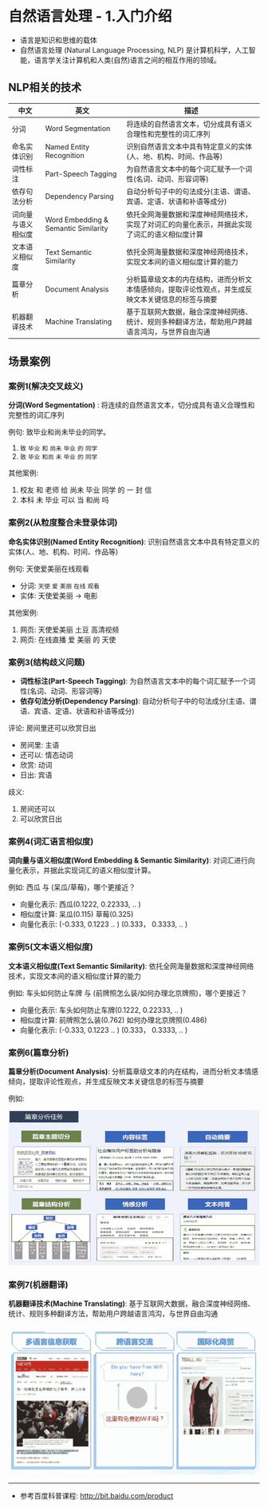 # 自然语言处理 - 1.入门介绍

* 语言是知识和思维的载体
* 自然语言处理 (Natural Language Processing, NLP) 是计算机科学，人工智能，语言学关注计算机和人类(自然)语言之间的相互作用的领域。

## NLP相关的技术

| 中文 | 英文 | 描述 |
| --- | --- | --- |
| 分词 | Word Segmentation | 将连续的自然语言文本，切分成具有语义合理性和完整性的词汇序列 |
| 命名实体识别 | Named Entity Recognition | 识别自然语言文本中具有特定意义的实体(人、地、机构、时间、作品等) |
| 词性标注 | Part-Speech Tagging | 为自然语言文本中的每个词汇赋予一个词性(名词、动词、形容词等) |
| 依存句法分析 | Dependency Parsing | 自动分析句子中的句法成分(主语、谓语、宾语、定语、状语和补语等成分) |
| 词向量与语义相似度 | Word Embedding & Semantic Similarity | 依托全网海量数据和深度神经网络技术，实现了对词汇的向量化表示，并据此实现了词汇的语义相似度计算 |
| 文本语义相似度 | Text Semantic Similarity | 依托全网海量数据和深度神经网络技术，实现文本间的语义相似度计算的能力 |
| 篇章分析 | Document Analysis | 分析篇章级文本的内在结构，进而分析文本情感倾向，提取评论性观点，并生成反映文本关键信息的标签与摘要 |
| 机器翻译技术 | Machine Translating | 基于互联网大数据，融合深度神经网络、统计、规则多种翻译方法，帮助用户跨越语言鸿沟，与世界自由沟通 |

## 场景案例

### 案例1(解决交叉歧义)

**分词(Word Segmentation)** : 将连续的自然语言文本，切分成具有语义合理性和完整性的词汇序列

例句: 致毕业和尚未毕业的同学。

1. `致` `毕业` `和` `尚未` `毕业` `的` `同学`
2. `致` `毕业` `和尚` `未` `毕业` `的` `同学`

其他案例: 

1. 校友 和 老师 给 尚未 毕业 同学 的 一 封 信
2. 本科 未 毕业 可以 当 和尚 吗

### 案例2(从粒度整合未登录体词)

**命名实体识别(Named Entity Recognition)**: 识别自然语言文本中具有特定意义的实体(人、地、机构、时间、作品等)

例句: 天使爱美丽在线观看

* 分词: `天使` `爱` `美丽` `在线` `观看`
* 实体:  天使爱美丽 -> 电影

其他案例: 

1. 网页: 天使爱美丽 土豆 高清视频
2. 网页: 在线直播 爱 美丽 的 天使

### 案例3(结构歧义问题)

* **词性标注(Part-Speech Tagging)**:  为自然语言文本中的每个词汇赋予一个词性(名词、动词、形容词等)
* **依存句法分析(Dependency Parsing)**: 自动分析句子中的句法成分(主语、谓语、宾语、定语、状语和补语等成分)

评论: 房间里还可以欣赏日出

* 房间里: 主语
* 还可以: 情态动词
* 欣赏: 动词
* 日出: 宾语

歧义:

1. 房间还可以
2. 可以欣赏日出

### 案例4(词汇语言相似度)

**词向量与语义相似度(Word Embedding & Semantic Similarity)**: 对词汇进行向量化表示，并据此实现词汇的语义相似度计算。

例如: 西瓜 与 (呆瓜/草莓)，哪个更接近？

* 向量化表示: 西瓜(0.1222, 0.22333, .. )
* 相似度计算: 呆瓜(0.115)           草莓(0.325)
* 向量化表示: (-0.333, 0.1223 .. )  (0.333， 0.3333, .. )

### 案例5(文本语义相似度)

**文本语义相似度(Text Semantic Similarity)**: 依托全网海量数据和深度神经网络技术，实现文本间的语义相似度计算的能力

例如: 车头如何防止车牌 与 (前牌照怎么装/如何办理北京牌照)，哪个更接近？

* 向量化表示: 车头如何防止车牌(0.1222, 0.22333, .. )
* 相似度计算: 前牌照怎么装(0.762)     如何办理北京牌照(0.486)
* 向量化表示: (-0.333, 0.1223 .. )   (0.333， 0.3333, .. )

### 案例6(篇章分析)

**篇章分析(Document Analysis)**: 分析篇章级文本的内在结构，进而分析文本情感倾向，提取评论性观点，并生成反映文本关键信息的标签与摘要

例如: 

![](img/1.自然语言处理入门介绍/篇章分析.jpg)

### 案例7(机器翻译)

**机器翻译技术(Machine Translating)**: 基于互联网大数据，融合深度神经网络、统计、规则多种翻译方法，帮助用户跨越语言鸿沟，与世界自由沟通

![](img/1.自然语言处理入门介绍/机器翻译.png)

---

* 参考百度科普课程: <http://bit.baidu.com/product>

